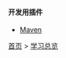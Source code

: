#### 开发用插件

* [Maven](../Maven/Maven.md)


[首页](../../README.md) > [学习总览](../../introduction/studyCatalogList.md)
